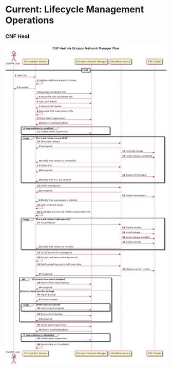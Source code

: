 # Current: Lifecycle Management Operations

### CNF Heal

![CNF_Heal Sequence Diagram](heal_enm.png)